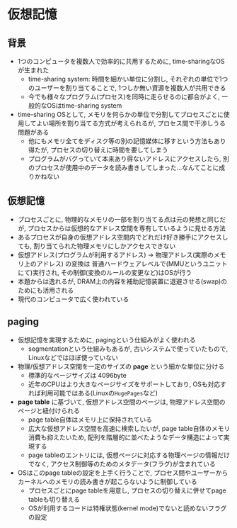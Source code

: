 # 仮想記憶

## 背景

* 1つのコンピュータを複数人で効率的に共用するために, time-sharingなOSが生まれた
  * time-sharing system: 時間を細かい単位に分割し, それぞれの単位で1つのユーザーを割り当てることで, 1つしか無い資源を複数人が共用できる
  * 今でも様々なプログラム(プロセス)を同時に走らせるのに都合がよく, 一般的なOSはtime-sharing system
* time-sharing OSとして, メモリを何らかの単位で分割してプロセスごとに使用してよい場所を割り当てる方式が考えられるが, プロセス間で干渉しうる問題がある
  * 他にもメモリ全てをディスク等の別の記憶媒体に移すという方法もあり得たが, プロセスの切り替えに時間を要してしまう
  * プログラムがバグっていて本来あり得ないアドレスにアクセスしたら, 別のプロセスが使用中のデータを読み書きしてしまった...なんてことに成りかねない

## 仮想記憶
* プロセスごとに, 物理的なメモリの一部を割り当てる点は元の発想と同じだが, プロセスからは仮想的なアドレス空間を専有しているように見せる方法
* あるプロセスが自身の仮想アドレス空間内でどれだけ好き勝手にアクセスしても, 割り当てられた物理メモリにしかアクセスできない
* 仮想アドレス(プログラムが利用するアドレス) -> 物理アドレス(実際のメモリ上のアドレス) の変換は 普通ハードウェアレベルで(MMUというユニットにて)実行され, その制御(変換のルールの変更など)はOSが行う
* 本題からは逸れるが, DRAM上の内容を補助記憶装置に退避させる(swap)のためにも活用される
* 現代のコンピュータで広く使われている

## paging
* 仮想記憶を実現するために, pagingという仕組みがよく使われる
  * segmentationという仕組みもあるが, 古いシステムで使っていたもので, Linuxなどではほぼ使っていない
* 物理/仮想アドレス空間を一定のサイズの **page** という細かな単位に分ける
  * 標準的なページサイズは 4096byte
  * 近年のCPUはより大きなページサイズをサポートしており, OSも対応すれば利用可能ではある(Linuxの`HugePages`など)
* **page table** に基づいて, 仮想アドレス空間のページは, 物理アドレス空間のページと紐付けられる
  * page table自体はメモリ上に保持されている
  * 広大な仮想アドレス空間を高速に検索したいが, page table自体のメモリ消費も抑えたいため, 配列を階層的に並べたようなデータ構造によって実現する
  * page tableのエントリには, 仮想ページに対応する物理ページの情報だけでなく, アクセス制御等のためのメタデータ(フラグ)が含まれている
* OSはこのpage tableの設定を上手く行うことで, プロセス間やユーザーからカーネルへのメモリの読み書きが起こらないように制御している
  * プロセスごとにpage tableを用意し, プロセスの切り替えに併せてpage tableも切り替える
  * OSが利用するコードは特権状態(kernel mode)でないと読めないフラグの設定

